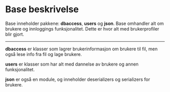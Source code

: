 # Base beskrivelse

Base inneholder pakkene: **dbaccess**, **users** og **json**. Base omhandler alt om brukere og innloggings funksjonalitet.
Dette er hvor alt med brukerprofiler blir gjort.

---

**dbaccess** er klasser som lagrer brukerinformasjon om brukere til fil, men også lese info fra fil og lage brukere.

**users** er klasser som har alt med dannelse av brukere og annen funksjonalitet. 

**json** er også en module, og inneholder deserializers og serializers for brukere. 